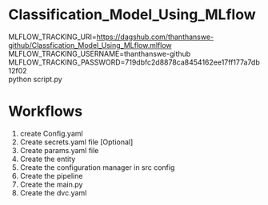 # Classification_Model_Using_MLflow

MLFLOW_TRACKING_URI=https://dagshub.com/thanthanswe-github/Classfication_Model_Using_MLflow.mlflow \
MLFLOW_TRACKING_USERNAME=thanthanswe-github \
MLFLOW_TRACKING_PASSWORD=719dbfc2d8878ca8454162ee17ff177a7db12f02 \
python script.py



# Workflows

1. create Config.yaml 
2. Create secrets.yaml file [Optional]
3. Create params.yaml file
4. Create the entity
5. Create the configuration manager in src config
6. Create the pipeline
7. Create the main.py
8. Create the dvc.yaml